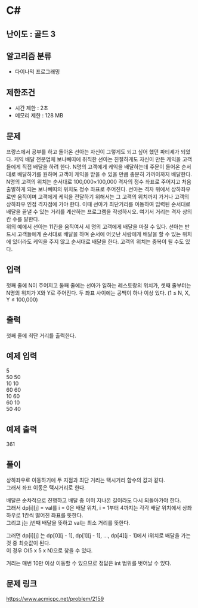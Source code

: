 # C#

## 난이도 : 골드 3

## 알고리즘 분류
  - 다이나믹 프로그래밍

## 제한조건
  - 시간 제한 : 2초
  - 메모리 제한 : 128 MB

## 문제
프랑스에서 공부를 하고 돌아온 선아는 자신이 그렇게도 되고 싶어 했던 파티셰가 되었다. 케익 배달 전문업체 보나뻬띠에 취직한 선아는 친절하게도 자신이 만든 케익을 고객들에게 직접 배달을 하려 한다. N명의 고객에게 케익을 배달하는데 주문이 들어온 순서대로 배달하기를 원하며 고객이 케익을 받을 수 있을 만큼 충분히 가까이까지 배달한다.<br/>
N명의 고객의 위치는 순서대로 100,000×100,000 격자의 정수 좌표로 주어지고 처음 출발하게 되는 보나뻬띠의 위치도 정수 좌표로 주어진다. 선아는 격자 위에서 상하좌우로만 움직이며 고객에게 케익을 전달하기 위해서는 그 고객의 위치까지 가거나 고객의 상하좌우 인접 격자점에 가야 한다. 이때 선아가 최단거리를 이동하여 입력된 순서대로 배달을 끝낼 수 있는 거리를 계산하는 프로그램을 작성하시오. 여기서 거리는 격자 상의 칸 수를 말한다.<br/>
위의 예에서 선아는 11칸을 움직여서 세 명의 고객에게 배달을 마칠 수 있다. 선아는 반드시 고객들에게 순서대로 배달을 하며 순서에 어긋난 사람에게 배달을 할 수 있는 위치에 있더라도 케익을 주지 않고 순서대로 배달을 한다. 고객의 위치는 중복이 될 수도 있다.<br/>


## 입력
첫째 줄에 N이 주어지고 둘째 줄에는 선아가 일하는 레스토랑의 위치가, 셋째 줄부터는 N명의 위치가 X와 Y로 주어진다. 두 좌표 사이에는 공백이 하나 이상 있다. (1 ≤ N, X, Y ≤ 100,000)<br/>


## 출력
첫째 줄에 최단 거리를 출력한다.<br/>


## 예제 입력
5<br/>
50 50<br/>
10 10<br/>
60 60<br/>
10 60<br/>
60 10<br/>
50 40<br/>


## 예제 출력
361<br/>


## 풀이
상하좌우로 이동하기에 두 지점과 최단 거리는 택시거리 함수의 값과 같다.<br/>
그래서 좌표 이동은 택시거리로 한다.<br/>


배달은 순차적으로 진행하고 배달 중 이미 지나온 길이라도 다시 되돌아가야 한다.<br/>
그래서 dp[i][j] = val를 i = 0은 배달 위치, i = 1부터 4까지는 각각 배달 위치에서 상좌하우로 1칸씩 떨어진 좌표를 뜻한다.<br/>
그리고 j는 j번째 배달을 뜻하고 val는 최소 거리를 뜻한다.<br/>


그러면 dp[i][j] 는 dp[0][j - 1], dp[1][j - 1], ..., dp[4][j - 1]에서 i위치로 배달을 가는 것 중 최솟값이 된다.<br/>
이 경우 O(5 x 5 x N)으로 찾을 수 있다.<br/>


거리는 매번 10만 이상 이동할 수 있으므로 정답은 int 범위를 벗어날 수 있다.<br/>


## 문제 링크
https://www.acmicpc.net/problem/2159